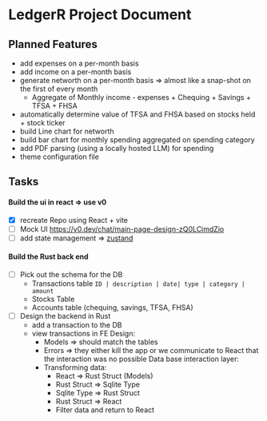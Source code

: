 # LedgerR Project Document

## Planned Features
- add expenses on a per-month basis
- add income on a per-month basis
- generate networth on a per-month basis => almost like a snap-shot on the first of every month
	- Aggregate of Monthly income - expenses + Chequing + Savings + TFSA + FHSA
- automatically determine value of TFSA and FHSA based on stocks held + stock ticker
- build Line chart for networth
- build bar chart for monthly spending aggregated on spending category
- add PDF parsing (using a locally hosted LLM) for spending
- theme configuration file

## Tasks

#### Build the ui in react => use v0
- [x] recreate Repo using React + vite
- [ ] Mock UI https://v0.dev/chat/main-page-design-zQ0LCimdZio
- [ ] add state management => [zustand](https://github.com/pmndrs/zustand)

#### Build the Rust back end
- [ ] Pick out the schema for the DB
	- Transactions table
		`ID | description | date| type | category | amount`
	- Stocks Table
	- Accounts table (chequing, savings, TFSA, FHSA)
- [ ] Design the backend in Rust
	- add a transaction to the DB
	- view transactions in FE
	Design:
		- Models => should match the tables
		- Errors => they either kill the app or we communicate to React that the interaction was no possible
	Data base interaction layer:
		- Transforming data:
			- React => Rust Struct (Models)
			- Rust Struct => Sqlite Type
			- Sqlite Type => Rust Struct
			- Rust Struct => React
			- Filter data and return to React


